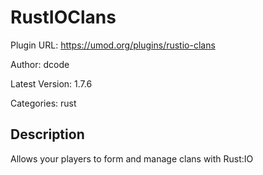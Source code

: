 # RustIOClans

Plugin URL: https://umod.org/plugins/rustio-clans

Author: dcode

Latest Version: 1.7.6

Categories: rust

## Description

Allows your players to form and manage clans with Rust:IO
